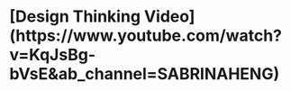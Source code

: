 <h1>[Design Thinking Video](https://www.youtube.com/watch?v=KqJsBg-bVsE&ab_channel=SABRINAHENG)</h1>
